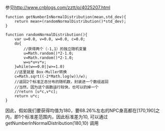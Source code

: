 参见<http://www.cnblogs.com/zztt/p/4025207.html>

```
function getNumberInNormalDistribution(mean,std_dev){
    return mean+(randomNormalDistribution()*std_dev);
}

function randomNormalDistribution(){
    var u=0.0, v=0.0, w=0.0, c=0.0;
    do{
        //获得两个（-1,1）的独立随机变量
        u=Math.random()*2-1.0;
        v=Math.random()*2-1.0;
        w=u*u+v*v;
    }while(w==0.0||w>=1.0)
    //这里就是 Box-Muller转换
    c=Math.sqrt((-2*Math.log(w))/w);
    //返回2个标准正态分布的随机数，封装进一个数组返回
    //当然，因为这个函数运行较快，也可以扔掉一个
    //return [u*c,v*c];
    return u*c;
}
```

因此，假如我们要获得均值为180，要68.26%左右的NPC身高都在[170,190]之内，即1个标准差范围内，因此标准差为10, 可以通过getNumberInNormalDistribution(180,10) 调用